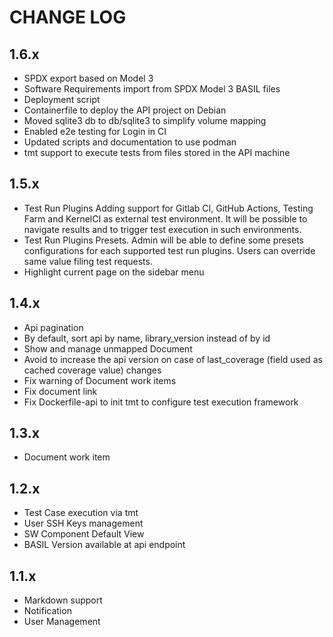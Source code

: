 # CHANGE LOG

## 1.6.x

- SPDX export based on Model 3
- Software Requirements import from SPDX Model 3 BASIL files
- Deployment script
- Containerfile to deploy the API project on Debian
- Moved sqlite3 db to db/sqlite3 to simplify volume mapping
- Enabled e2e testing for Login in CI
- Updated scripts and documentation to use podman
- tmt support to execute tests from files stored in the API machine

## 1.5.x

- Test Run Plugins
  Adding support for Gitlab CI, GitHub Actions, Testing Farm and KernelCI
  as external test environment. It will be possible to navigate results and to
  trigger test execution in such environments.
- Test Run Plugins Presets. Admin will be able to define some presets configurations
  for each supported test run plugins. Users can override same value filing test requests.
- Highlight current page on the sidebar menu

## 1.4.x

- Api pagination
- By default, sort api by name, library_version instead of by id
- Show and manage unmapped Document
- Avoid to increase the api version on case of last_coverage (field used as cached coverage value) changes
- Fix warning of Document work items
- Fix document link
- Fix Dockerfile-api to init tmt to configure test execution framework

## 1.3.x

- Document work item

## 1.2.x

- Test Case execution via tmt
- User SSH Keys management
- SW Component Default View
- BASIL Version available at api endpoint

## 1.1.x

- Markdown support
- Notification
- User Management
